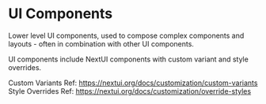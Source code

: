 # UI Components

Lower level UI components, used to compose complex components and layouts - often in combination with other UI components.

UI components include NextUI components with custom variant and style overrides.

Custom Variants Ref: https://nextui.org/docs/customization/custom-variants
Style Overrides Ref: https://nextui.org/docs/customization/override-styles
